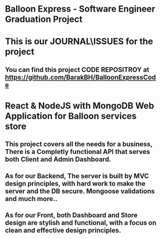 # Balloon Express - Software Engineer Graduation Project

# This is our JOURNAL\ISSUES for the project
## You can find this project CODE REPOSITROY at https://github.com/BarakBH/BalloonExpressCode

# React & NodeJS with MongoDB Web Application for Balloon services store 


## This project covers all the needs for a business, There is a Completly functional API that serves both Client and Admin Dashboard.
## As for our Backend, The server is built by MVC design principles, with hard work to make the server and the DB secure. Mongoose validations and much more..
## As for our Front, both Dashboard and Store design are stylish and functional, with a focus on clean and effective design principles.
